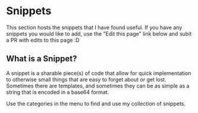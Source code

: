 # Snippets

This section hosts the snippets that I have found useful. If you have any snippets you would like to add, use the "Edit this page" link below and subit a PR with edits to this page :D

## What is a Snippet?

A snippet is a sharable piece(s) of code that allow for quick implementation to otherwise small things that are easy to forget about or get lost. Sometimes there are templates, and sometimes they can be as simple as a string that is encoded in a base64 format.

Use the categories in the menu to find and use my collection of snippets.
